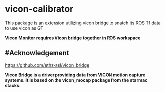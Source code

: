 # vicon-calibrator
This package is an extension utilizing vicon bridge to snatch its ROS Tf data to use vicon as GT

**Vicon Monitor requires Vicon bridge together in ROS workspace** 



#Acknowledgement
---------------------------
https://github.com/ethz-asl/vicon_bridge

**Vicon Bridge is a driver providing data from VICON motion capture systems. It is based on the vicon_mocap package from the starmac stacks.**
